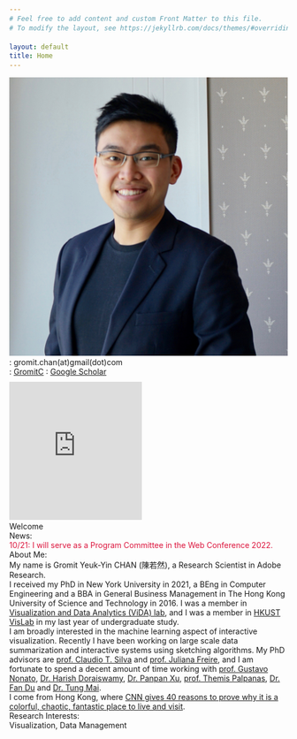 ```yaml
---
# Feel free to add content and custom Front Matter to this file.
# To modify the layout, see https://jekyllrb.com/docs/themes/#overriding-theme-defaults

layout: default
title: Home
---
```


<div id="twocolleft">
    <!-- your picture should not exceed a width of 240px, preferably 239px, otherwise internet explorer 8 (and maybe other version) does not disply the website correctly-->
    <img id="portrait" src="assets/images/portrait.jpg">
    <!-- <div id="contact">Phone: +44 (0)20 7955 1111</div> -->
    <div id="contact"><i class="fa fa-envelope"></i>: gromit.chan(at)gmail(dot)com</div>
    <div id="contact"><i class="fa fa-twitter"></i>: <a href="https://twitter.com/GromitC">GromitC</a> <i class="fa fa-graduation-cap"></i>: <a href="https://scholar.google.com/citations?user=t7tR7O0AAAAJ">Google Scholar</a></div>
    <div id="portrait" style="padding-top: 10px;"><iframe height='250' width='240' frameborder='0' allowtransparency='true' scrolling='yes' src='https://www.strava.com/athletes/63539277/latest-rides/81f565dfb3a712eaf25c3e507e6bed5c2ac496f5'></iframe></div>
</div>
<div id="twocolright">
    <div id="subheader">Welcome</div>
    <div id="subsubheader">News:</div>
    <div><font color="crimson">10/21: I will serve as a Program Committee in the Web Conference 2022.</font></div>
   <div id="subsubheader">About Me:</div>
    My name is Gromit Yeuk-Yin CHAN  (陳若然), a Research Scientist in Adobe Research. 
    <br>
    I received my PhD in New York University in 2021, a BEng in Computer Engineering and a BBA in General Business Management in The Hong Kong University of Science and Technology in 2016. I was a member in <a target="_blank" href="http://vgc.poly.edu/wiki/vgc/index.php/Main_Page">Visualization and Data Analytics (ViDA) lab</a>, and I was a member in <a target="_blank" href="http://vis.cse.ust.hk/vislab_homepage/people.html">HKUST VisLab</a> in my last year of undergraduate study.
    <br> 
    I am broadly interested in the machine learning aspect of interactive visualization. Recently I have been working on large scale data summarization and interactive systems using sketching algorithms. My PhD advisors are <a target="_blank" href="https://vgc.poly.edu/~csilva/">prof. Claudio T. Silva</a> and <a target="_blank" href="https://vgc.poly.edu/~juliana/">prof. Juliana Freire</a>, and I am fortunate to spend a decent amount of time working with <a target="_blank" href="http://www.icmc.usp.br/~gnonato/">prof. Gustavo Nonato</a>, <a target="_blank" href="http://www.harishd.com/home/">Dr. Harish Doraiswamy</a>, <a target="_blank" href="http://lliquid.github.io/homepage/">Dr. Panpan Xu</a>, <a target="_blank" href="http://helios.mi.parisdescartes.fr/~themisp/">prof. Themis Palpanas</a>, <a target="_blank" href="http://frankdu.org/">Dr. Fan Du<a/> and <a target="_blank" href="https://sites.google.com/view/tungtmai/">Dr. Tung Mai<a/>.
    <br>
    I come from Hong Kong, where <a target="_blank" href="https://edition.cnn.com/travel/article/hong-kong-worlds-greatest-city/index.html">CNN gives 40 reasons to prove why it is a colorful, chaotic, fantastic place to live and visit</a>. 
    <div id="subsubheader">Research Interests:</div>
    Visualization, Data Management     
<!-- </div> -->